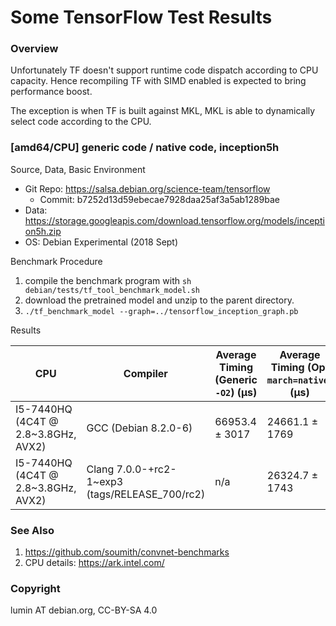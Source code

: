 Some TensorFlow Test Results
===

### Overview

Unfortunately TF doesn't support runtime code dispatch according
to CPU capacity. Hence recompiling TF with SIMD enabled is expected
to bring performance boost.

The exception is when TF is built against MKL, MKL is able to
dynamically select code according to the CPU.

### [amd64/CPU] generic code / native code, inception5h

Source, Data, Basic Environment

* Git Repo: https://salsa.debian.org/science-team/tensorflow  
  - Commit: b7252d13d59ebecae7928daa25af3a5ab1289bae  
* Data: https://storage.googleapis.com/download.tensorflow.org/models/inception5h.zip  
* OS: Debian Experimental (2018 Sept)

Benchmark Procedure

1. compile the benchmark program with `sh debian/tests/tf_tool_benchmark_model.sh`
1. download the pretrained model and unzip to the parent directory.
1. `./tf_benchmark_model --graph=../tensorflow_inception_graph.pb`

Results

| CPU | Compiler | Average Timing (Generic `-O2`) (µs) | Average Timing (Opt `march=native`) (µs) | Boost |
| --- | --- | --- | --- | --- |
| I5-7440HQ (4C4T @ 2.8~3.8GHz, AVX2) | GCC (Debian 8.2.0-6) | 66953.4 ± 3017 | 24661.1 ± 1769 | 2.71x |
| I5-7440HQ (4C4T @ 2.8~3.8GHz, AVX2) | Clang 7.0.0-+rc2-1~exp3 (tags/RELEASE_700/rc2) | n/a | 26324.7 ± 1743 | n/a |

### See Also

1. https://github.com/soumith/convnet-benchmarks
2. CPU details: https://ark.intel.com/

### Copyright

lumin AT debian.org, CC-BY-SA 4.0
